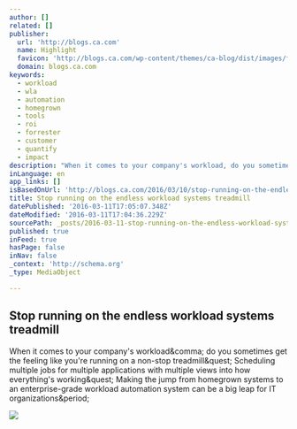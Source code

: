 ```yaml
---
author: []
related: []
publisher:
  url: 'http://blogs.ca.com'
  name: Highlight
  favicon: 'http://blogs.ca.com/wp-content/themes/ca-blog/dist/images/favicon.ico'
  domain: blogs.ca.com
keywords:
  - workload
  - wla
  - automation
  - homegrown
  - tools
  - roi
  - forrester
  - customer
  - quantify
  - impact
description: "When it comes to your company's workload, do you sometimes get the feeling like you're running on a non-stop treadmill? Scheduling multiple jobs for multiple applications with multiple views into how everything's working? Making the jump from homegrown systems to an enterprise-grade workload automation system can be a big leap for IT organizations."
inLanguage: en
app_links: []
isBasedOnUrl: 'http://blogs.ca.com/2016/03/10/stop-running-on-the-endless-workload-systems-treadmill/'
title: Stop running on the endless workload systems treadmill
datePublished: '2016-03-11T17:05:07.348Z'
dateModified: '2016-03-11T17:04:36.229Z'
sourcePath: _posts/2016-03-11-stop-running-on-the-endless-workload-systems-treadmill.md
published: true
inFeed: true
hasPage: false
inNav: false
_context: 'http://schema.org'
_type: MediaObject

---
```

<article style=""><h1>Stop running on the endless workload systems treadmill</h1><p>When it comes to your company's workload&amp;comma; do you sometimes get the feeling like you're running on a non-stop treadmill&amp;quest; Scheduling multiple jobs for multiple applications with multiple views into how everything's working&amp;quest; Making the jump from homegrown systems to an enterprise-grade workload automation system can be a big leap for IT organizations&amp;period;</p><img src="http://blogs.ca.com/wp-content/uploads/2016/03/shutterstock_299133422.jpg" /></article>